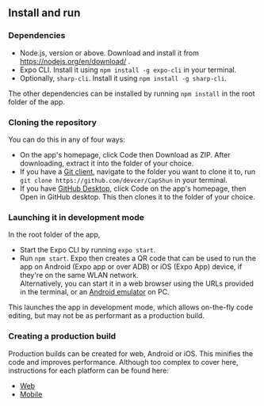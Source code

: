 ## Install and run
### Dependencies
* Node.js, version or above. Download and install it from https://nodejs.org/en/download/ .
* Expo CLI. Install it using `npm install -g expo-cli` in your terminal.
* Optionally, `sharp-cli`. Install it using `npm install -g sharp-cli`.

The other dependencies can be installed by running `npm install` in the root folder of the app.

### Cloning the repository
You can do this in any of four ways:
* On the app's homepage, click Code then Download as ZIP. After downloading, extract it into the folder of your choice.
* If you have a [Git client](https://git-scm.com/downloads), navigate to the folder you want to clone it to, run `git clone https://github.com/devcer/CapShun` in your terminal.
* If you have [GitHub Desktop](https://desktop.github.com/), click Code on the app's homepage, then Open in GitHub desktop. This then clones it to the folder of your choice.
### Launching it in development mode
In the root folder of the app, 
* Start the Expo CLI by running `expo start`.
* Run `npm start`. Expo then creates a QR code that can be used to run the app on Android (Expo app or over ADB) or iOS (Expo App) device, if they're on the same WLAN network.  
Alternatively, you can start it in a web browser using the URLs provided in the terminal, or an [Android emulator](https://docs.expo.io/workflow/android-studio-emulator/) on PC.

This launches the app in development mode, which allows on-the-fly code editing, but may not be as performant as a production build.

### Creating a production build
Production builds can be created for web, Android or iOS. This minifies the code and improves performance. Although too complex to cover here, instructions for each platform can be found here:
* [Web](https://docs.expo.io/distribution/publishing-websites/)
* [Mobile](https://docs.expo.io/distribution/building-standalone-apps/)
